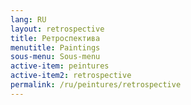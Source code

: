 ```yaml
---
lang: RU
layout: retrospective
title: Ретроспектива
menutitle: Paintings
sous-menu: Sous-menu
active-item: peintures
active-item2: retrospective
permalink: /ru/peintures/retrospective
---
```

